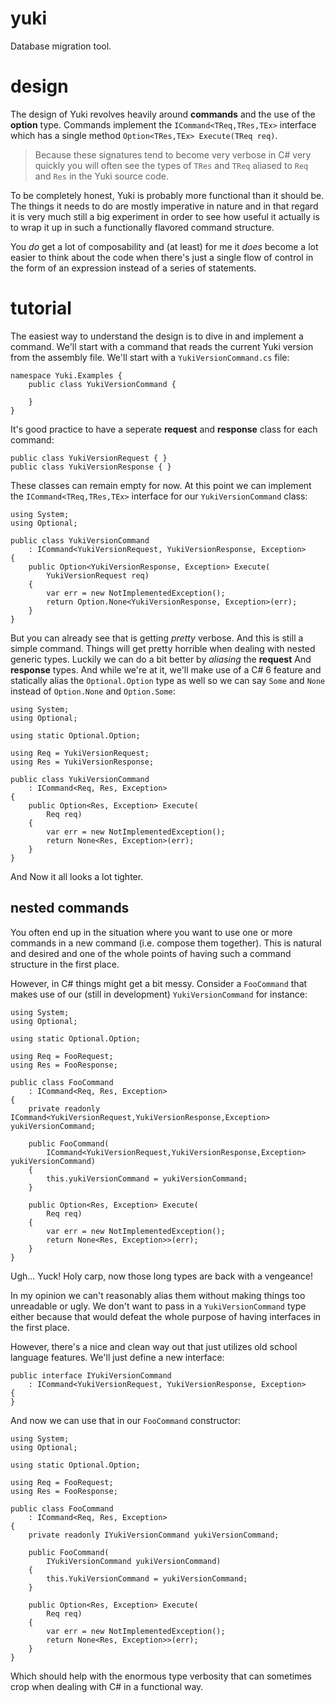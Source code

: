 ﻿# yuki
Database migration tool.

# design
The design of Yuki revolves heavily around **commands** and the use of the
**option** type. Commands implement the `ICommand<TReq,TRes,TEx>` interface
which has a single method `Option<TRes,TEx> Execute(TReq req)`.

> Because these signatures tend to become very verbose in C# very quickly
> you will often see the types of `TRes` and `TReq` aliased to `Req` and `Res`
> in the Yuki source code.

To be completely honest, Yuki is probably more functional than it should be. 
The things it needs to do are mostly imperative in nature and in that regard
it is very much still a big experiment in order to see how useful it actually
is to wrap it up in such a functionally flavored command structure.

You *do* get a lot of composability and (at least) for me it *does* become a
lot easier to think about the code when there's just a single flow of control
in the form of an expression instead of a series of statements.

# tutorial
The easiest way to understand the design is to dive in and implement a command.
We'll start with a command that reads the current Yuki version from the 
assembly file. We'll start with a `YukiVersionCommand.cs` file:

	namespace Yuki.Examples {
		public class YukiVersionCommand {
	
		}
	}

It's good practice to have a seperate **request** and **response** class for 
each command:

	public class YukiVersionRequest { }
	public class YukiVersionResponse { }

These classes can remain empty for now. At this point we can implement the
`ICommand<TReq,TRes,TEx>` interface for our `YukiVersionCommand` class:

	using System;
	using Optional;

	public class YukiVersionCommand
		: ICommand<YukiVersionRequest, YukiVersionResponse, Exception> 
	{
		public Option<YukiVersionResponse, Exception> Execute(
			YukiVersionRequest req)
		{
			var err = new NotImplementedException();
			return Option.None<YukiVersionResponse, Exception>(err);
		}
	}

But you can already see that is getting *pretty* verbose. And this is still a
simple command. Things will get pretty horrible when dealing with nested 
generic types. Luckily we can do a bit better by *aliasing* the **request** And
**response** types. And while we're at it, we'll make use of a C# 6 feature and
statically alias the `Optional.Option` type as well so we can say `Some` and
`None` instead of `Option.None` and `Option.Some`:


	using System;
	using Optional;

	using static Optional.Option;

	using Req = YukiVersionRequest;
	using Res = YukiVersionResponse;

	public class YukiVersionCommand
		: ICommand<Req, Res, Exception> 
	{
		public Option<Res, Exception> Execute(
			Req req)
		{
			var err = new NotImplementedException();
			return None<Res, Exception>(err);
		}
	}

And Now it all looks a lot tighter.

## nested commands
You often end up in the situation where you want to use one or more commands in
a new command (i.e. compose them together). This is natural and desired and
one of the whole points of having such a command structure in the first place. 

However, in C# things might get a bit messy. Consider a `FooCommand` that makes
use of our (still in development) `YukiVersionCommand` for instance:

	using System;
	using Optional;

	using static Optional.Option;

	using Req = FooRequest;
	using Res = FooResponse;

	public class FooCommand
		: ICommand<Req, Res, Exception>
	{
		private readonly ICommand<YukiVersionRequest,YukiVersionResponse,Exception> yukiVersionCommand;

		public FooCommand(
			ICommand<YukiVersionRequest,YukiVersionResponse,Exception> yukiVersionCommand)
		{
			this.yukiVersionCommand = yukiVersionCommand;
		}

		public Option<Res, Exception> Execute(
			Req req)
		{
			var err = new NotImplementedException();
			return None<Res, Exception>>(err);
		}
	} 

Ugh... Yuck! Holy carp, now those long types are back with a vengeance! 

In my opinion we can't reasonably alias them without making things too unreadable 
or ugly. We don't want to pass in a `YukiVersionCommand` type either because that 
would defeat the whole purpose of having interfaces in the first place. 

However, there's a nice and clean way out that just utilizes old school language
features. We'll just define a new interface:

	public interface IYukiVersionCommand
		: ICommand<YukiVersionRequest, YukiVersionResponse, Exception>
	{
	}

And now we can use that in our `FooCommand` constructor:

	using System;
	using Optional;

	using static Optional.Option;

	using Req = FooRequest;
	using Res = FooResponse;

	public class FooCommand
		: ICommand<Req, Res, Exception>
	{
		private readonly IYukiVersionCommand yukiVersionCommand;

		public FooCommand(
			IYukiVersionCommand yukiVersionCommand)
		{
			this.YukiVersionCommand = yukiVersionCommand;
		}

		public Option<Res, Exception> Execute(
			Req req)
		{
			var err = new NotImplementedException();
			return None<Res, Exception>>(err);
		}
	} 

Which should help with the enormous type verbosity that can sometimes crop when
dealing with C# in a functional way.